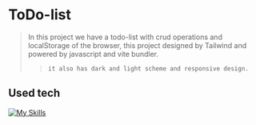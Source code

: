 # ToDo-list
> In this project we have a todo-list with crud operations and localStorage of the browser, this project designed by Tailwind and powered by javascript and vite bundler.
> > ```it also has dark and light scheme and responsive design.```

## Used tech
[![My Skills](https://skillicons.dev/icons?i=html,css,tailwind,js,vite)](https://skillicons.dev)
